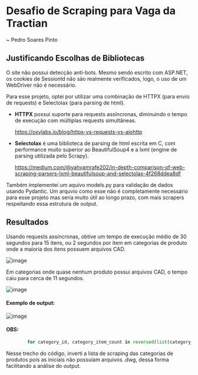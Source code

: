 # Desafio de Scraping para Vaga da Tractian
~ Pedro Soares Pinto
## Justificando Escolhas de Bibliotecas

O site não possui detecção anti-bots. Mesmo sendo escrito com ASP.NET, os cookies de SessionId não são realmente verificados, logo, o uso de um WebDriver não é necessário.

Para esse projeto, optei por utilizar uma combinação de HTTPX (para envio de requests) e Selectolax (para parsing de html). 

- **HTTPX** possui suporte para requests assíncronas, diminuindo o tempo de execução com múltiplas requests simultâneas.


  
  https://oxylabs.io/blog/httpx-vs-requests-vs-aiohttp
  
- **Selectolax** é uma biblioteca de parsing de html escrita em C, com performance muito superior ao BeautifulSoup4 e a lxml (engine de parsing utilizada pelo Scrapy).



  https://medium.com/@yahyamrafe202/in-depth-comparison-of-web-scraping-parsers-lxml-beautifulsoup-and-selectolax-4f268ddea8df

Também implementei um aquivo models.py para validação de dados usando Pydantic. Um arquvio como esse não é completamente necessário para esse projeto mas seria muito útil ao longo prazo, com mais scrapers respeitando essa estrutura de output.

## Resultados

Usando requests assíncronas, obtive um tempo de execução médio de 30 segundos para 15 itens, ou 2 segundos por item em categorias de produto onde a maioria dos itens possuem arquivos CAD.

![image](https://github.com/user-attachments/assets/a9ed5aaf-eb33-449c-9f99-a02cbb2a10e6)

Em categorias onde quase nenhum produto possui arquivos CAD, o tempo caiu para cerca de 11 segundos.

![image](https://github.com/user-attachments/assets/300a351b-86e0-4fe8-8cca-6315ed383591)


#### Exemplo de output: 

![image](https://github.com/user-attachments/assets/fb53b956-a6bd-4bc4-9b04-297683166864)


#### OBS:
```python
        for category_id, category_item_count in reversed(list(category_data.items())):
```
Nesse trecho do código, inverti a lista de scraping das categorias de produtos pois as iniciais não possuiam arquivos .dwg, dessa forma facilitando a análise do output.
